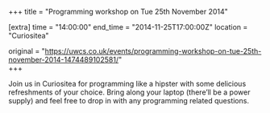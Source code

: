 +++
title = "Programming workshop on Tue 25th November 2014"

[extra]
time = "14:00:00"
end_time = "2014-11-25T17:00:00Z"
location = "Curiositea"

original = "https://uwcs.co.uk/events/programming-workshop-on-tue-25th-november-2014-1474489102581/"    
+++

Join us in Curiositea for programming like a hipster with some delicious refreshments of your choice. Bring along your laptop (there’ll be a power supply) and feel free to drop in with any programming related questions.


